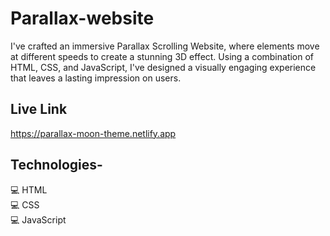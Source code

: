 # Parallax-website
I've crafted an immersive Parallax Scrolling Website, where elements move at different speeds to create a stunning 3D effect. Using a combination of HTML, CSS, and JavaScript, I've designed a visually engaging experience that leaves a lasting impression on users.

## Live Link
https://parallax-moon-theme.netlify.app

## Technologies-

💻 HTML <br>
💻 CSS  <br>
💻 JavaScript

